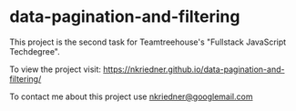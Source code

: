 # data-pagination-and-filtering

This project is the second task for Teamtreehouse's "Fullstack JavaScript Techdegree".

To view the project visit: https://nkriedner.github.io/data-pagination-and-filtering/

To contact me about this project use nkriedner@googlemail.com
